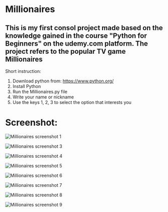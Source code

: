 # Millionaires

## **This is my first consol project made based on the knowledge gained in the course "Python for Beginners" on the udemy.com platform. The project refers to the popular TV game Millionaires**

Short instruction:
1. Download python from: https://www.python.org/
2. Install Python
3. Run the Millionaires.py file
4. Write your name or nickname
5. Use the keys 1, 2, 3 to select the option that interests you

# Screenshot:

![Millionaires screenshot 1](https://user-images.githubusercontent.com/117024079/219359401-bb9b9a19-564a-482d-8444-b379c078eca5.png)

![Millionaires screenshot 3](https://user-images.githubusercontent.com/117024079/219359425-ecd14878-5ec8-40d9-85ce-8f2b9d716a21.png)

![Millionaires screenshot 4](https://user-images.githubusercontent.com/117024079/219359442-75781431-6ef4-40d7-868d-ab40cfdbf450.png)

![Millionaires screenshot 5](https://user-images.githubusercontent.com/117024079/219359472-2d0a8bb2-d302-4f0d-a3c8-ed1e6b100686.png)

![Millionaires screenshot 6](https://user-images.githubusercontent.com/117024079/219359493-44b950bc-a2e3-459a-9b1d-d99851455dce.png)

![Millionaires screenshot 7](https://user-images.githubusercontent.com/117024079/219359541-35320c79-8938-4007-ac28-fa804e82250a.png)

![Millionaires screenshot 8](https://user-images.githubusercontent.com/117024079/219359567-4794d7b1-a8ff-4f27-9c10-8d4da13efb53.png)

![Millionaires screenshot 9](https://user-images.githubusercontent.com/117024079/219359589-4a073d30-7a79-4fac-b9e8-848347091fc2.png)
